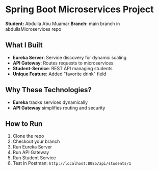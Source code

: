 # Spring Boot Microservices Project
**Student:** Abdulla Abu Muamar 
**Branch:** main branch in abdullaMicroservices repo  


## What I Built  
- **Eureka Server**: Service discovery for dynamic scaling  
- **API Gateway**: Routes requests to microservices  
- **Student-Service**: REST API managing students  
- **Unique Feature**: Added "favorite drink" field  

## Why These Technologies?  
- **Eureka** tracks services dynamically  
- **API Gateway** simplifies routing and security  

## How to Run  
1. Clone the repo  
2. Checkout your branch  
3. Run Eureka Server  
4. Run API Gateway  
5. Run Student Service  
6. Test in Postman: `http://localhost:8085/api/students/1`
